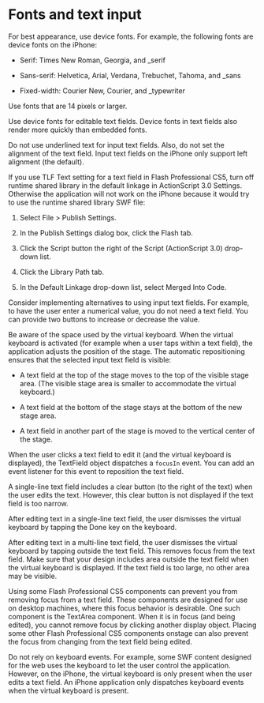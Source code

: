 # Fonts and text input

<div>

For best appearance, use device fonts. For example, the following fonts are
device fonts on the iPhone:

- Serif: Times New Roman, Georgia, and \_serif

- Sans-serif: Helvetica, Arial, Verdana, Trebuchet, Tahoma, and \_sans

- Fixed-width: Courier New, Courier, and \_typewriter

Use fonts that are 14 pixels or larger.

Use device fonts for editable text fields. Device fonts in text fields also
render more quickly than embedded fonts.

Do not use underlined text for input text fields. Also, do not set the alignment
of the text field. Input text fields on the iPhone only support left alignment
(the default).

If you use TLF Text setting for a text field in Flash Professional CS5, turn off
runtime shared library in the default linkage in ActionScript 3.0 Settings.
Otherwise the application will not work on the iPhone because it would try to
use the runtime shared library SWF file:

1.  Select File \> Publish Settings.

2.  In the Publish Settings dialog box, click the Flash tab.

3.  Click the Script button the right of the Script (ActionScript 3.0) drop-down
    list.

4.  Click the Library Path tab.

5.  In the Default Linkage drop-down list, select Merged Into Code.

Consider implementing alternatives to using input text fields. For example, to
have the user enter a numerical value, you do not need a text field. You can
provide two buttons to increase or decrease the value.

Be aware of the space used by the virtual keyboard. When the virtual keyboard is
activated (for example when a user taps within a text field), the application
adjusts the position of the stage. The automatic repositioning ensures that the
selected input text field is visible:

- A text field at the top of the stage moves to the top of the visible stage
  area. (The visible stage area is smaller to accommodate the virtual keyboard.)

- A text field at the bottom of the stage stays at the bottom of the new stage
  area.

- A text field in another part of the stage is moved to the vertical center of
  the stage.

When the user clicks a text field to edit it (and the virtual keyboard is
displayed), the TextField object dispatches a `focusIn` event. You can add an
event listener for this event to reposition the text field.

A single-line text field includes a clear button (to the right of the text) when
the user edits the text. However, this clear button is not displayed if the text
field is too narrow.

After editing text in a single-line text field, the user dismisses the virtual
keyboard by tapping the Done key on the keyboard.

After editing text in a multi-line text field, the user dismisses the virtual
keyboard by tapping outside the text field. This removes focus from the text
field. Make sure that your design includes area outside the text field when the
virtual keyboard is displayed. If the text field is too large, no other area may
be visible.

Using some Flash Professional CS5 components can prevent you from removing focus
from a text field. These components are designed for use on desktop machines,
where this focus behavior is desirable. One such component is the TextArea
component. When it is in focus (and being edited), you cannot remove focus by
clicking another display object. Placing some other Flash Professional CS5
components onstage can also prevent the focus from changing from the text field
being edited.

Do not rely on keyboard events. For example, some SWF content designed for the
web uses the keyboard to let the user control the application. However, on the
iPhone, the virtual keyboard is only present when the user edits a text field.
An iPhone application only dispatches keyboard events when the virtual keyboard
is present.

</div>

<div>

<div>

</div>

</div>
